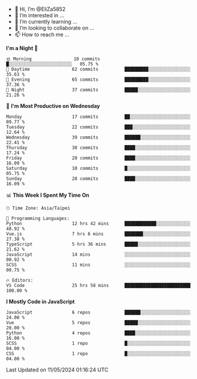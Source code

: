 - 👋 Hi, I’m @EliZa5852
- 👀 I’m interested in ...
- 🌱 I’m currently learning ...
- 💞️ I’m looking to collaborate on ...
- 📫 How to reach me ...

<!--START_SECTION:waka-->
**I'm a Night 🦉** 

```text
🌞 Morning                10 commits          █░░░░░░░░░░░░░░░░░░░░░░░░   05.75 % 
🌆 Daytime                62 commits          █████████░░░░░░░░░░░░░░░░   35.63 % 
🌃 Evening                65 commits          █████████░░░░░░░░░░░░░░░░   37.36 % 
🌙 Night                  37 commits          █████░░░░░░░░░░░░░░░░░░░░   21.26 % 
```
📅 **I'm Most Productive on Wednesday** 

```text
Monday                   17 commits          ██░░░░░░░░░░░░░░░░░░░░░░░   09.77 % 
Tuesday                  22 commits          ███░░░░░░░░░░░░░░░░░░░░░░   12.64 % 
Wednesday                39 commits          ██████░░░░░░░░░░░░░░░░░░░   22.41 % 
Thursday                 30 commits          ████░░░░░░░░░░░░░░░░░░░░░   17.24 % 
Friday                   28 commits          ████░░░░░░░░░░░░░░░░░░░░░   16.09 % 
Saturday                 10 commits          █░░░░░░░░░░░░░░░░░░░░░░░░   05.75 % 
Sunday                   28 commits          ████░░░░░░░░░░░░░░░░░░░░░   16.09 % 
```


📊 **This Week I Spent My Time On** 

```text
🕑︎ Time Zone: Asia/Taipei

💬 Programming Languages: 
Python                   12 hrs 42 mins      ████████████░░░░░░░░░░░░░   48.92 % 
Vue.js                   7 hrs 6 mins        ███████░░░░░░░░░░░░░░░░░░   27.38 % 
TypeScript               5 hrs 36 mins       █████░░░░░░░░░░░░░░░░░░░░   21.62 % 
JavaScript               14 mins             ░░░░░░░░░░░░░░░░░░░░░░░░░   00.92 % 
SCSS                     11 mins             ░░░░░░░░░░░░░░░░░░░░░░░░░   00.75 % 

🔥 Editors: 
VS Code                  25 hrs 58 mins      █████████████████████████   100.00 % 
```

**I Mostly Code in JavaScript** 

```text
JavaScript               6 repos             ██████░░░░░░░░░░░░░░░░░░░   24.00 % 
Vue                      5 repos             █████░░░░░░░░░░░░░░░░░░░░   20.00 % 
Python                   4 repos             ████░░░░░░░░░░░░░░░░░░░░░   16.00 % 
SCSS                     1 repo              █░░░░░░░░░░░░░░░░░░░░░░░░   04.00 % 
CSS                      1 repo              █░░░░░░░░░░░░░░░░░░░░░░░░   04.00 % 
```




 Last Updated on 11/05/2024 01:16:24 UTC
<!--END_SECTION:waka-->
